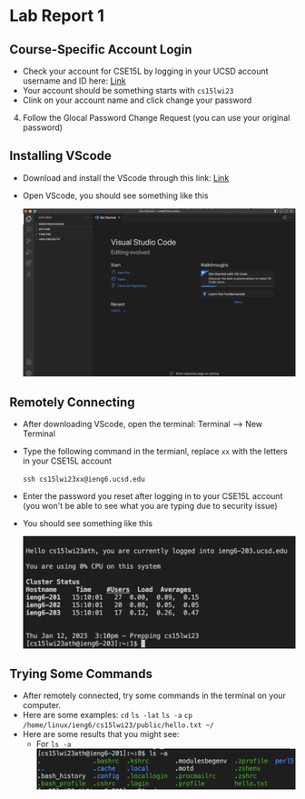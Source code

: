 # Lab Report 1
## Course-Specific Account Login
* Check your account for CSE15L by logging in your UCSD account username and ID here: 
[Link](https://sdacs.ucsd.edu/~icc/index.php)
* Your account should be something starts with `cs15lwi23`
* Clink on your account name and click change your password
4. Follow the Glocal Password Change Request (you can use your original password) 

## Installing VScode
* Download and install the VScode through this link: 
[Link](https://code.visualstudio.com/)
* Open VScode, you should see something like this

    ![Image](vscode.png)
    
## Remotely Connecting
* After downloading VScode, open the terminal: Terminal --> New Terminal
* Type the following command in the termianl, replace `xx` with the letters in your CSE15L account

    `ssh cs15lwi23xx@ieng6.ucsd.edu`
* Enter the password you reset after logging in to your CSE15L account (you won't be able to see what you are typing due to security issue) 
* You should see something like this

    ![Image](login.png)
    
## Trying Some Commands 
* After remotely connected, try some commands in the terminal on your computer. 
* Here are some examples: `cd` `ls -lat` `ls -a` `cp /home/linux/ieng6/cs15lwi23/public/hello.txt ~/`
* Here are some results that you might see:
    * For `ls -a`
      ![Image](lis.png)
    
        
